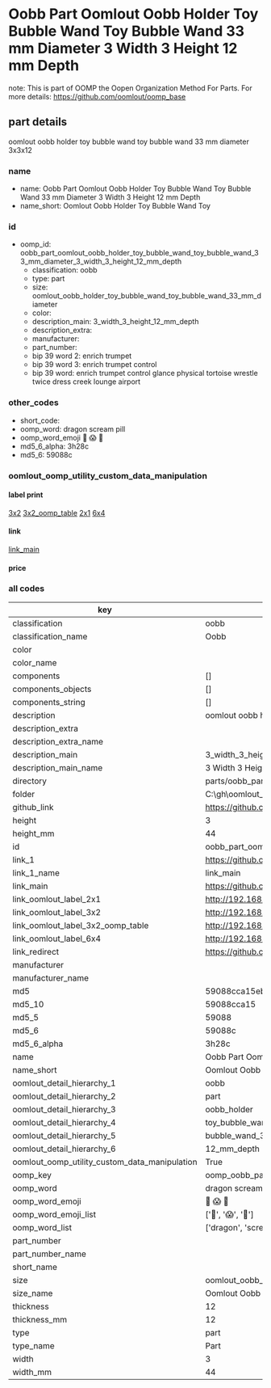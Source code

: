 # Oobb Part Oomlout Oobb Holder Toy Bubble Wand Toy Bubble Wand 33 mm Diameter 3 Width 3 Height 12 mm Depth  

note: This is part of OOMP the Oopen Organization Method For Parts. For more details: https://github.com/oomlout/oomp_base

##  part details
  



oomlout oobb holder toy bubble wand toy bubble wand 33 mm diameter 3x3x12



### name
* name: Oobb Part Oomlout Oobb Holder Toy Bubble Wand Toy Bubble Wand 33 mm Diameter 3 Width 3 Height 12 mm Depth
* name_short: Oomlout Oobb Holder Toy Bubble Wand Toy
### id
* oomp_id: oobb_part_oomlout_oobb_holder_toy_bubble_wand_toy_bubble_wand_33_mm_diameter_3_width_3_height_12_mm_depth
  * classification: oobb
  * type: part
  * size: oomlout_oobb_holder_toy_bubble_wand_toy_bubble_wand_33_mm_diameter
  * color: 
  * description_main: 3_width_3_height_12_mm_depth
  * description_extra: 
  * manufacturer: 
  * part_number: 
  * bip 39 word 2: enrich trumpet
  * bip 39 word 3: enrich trumpet control
  * bip 39 word: enrich trumpet control glance physical tortoise wrestle twice dress creek lounge airport

### other_codes
* short_code: 
* oomp_word: dragon scream pill
* oomp_word_emoji :dragon: :scream: :pill:
* md5_6_alpha: 3h28c
* md5_6: 59088c






### oomlout_oomp_utility_custom_data_manipulation
#### label print
[3x2](http://192.168.1.245:1112/?label=oomp%203h28c)
[3x2_oomp_table](http://192.168.1.108:1112/?label=oomp%203h28c)
[2x1](http://192.168.1.242:1112/?label=oomp%203h28c)
[6x4](http://192.168.1.55:1112/?label=oomp%203h28c)    

#### link

[link_main](https://github.com/oomlout/oomlout_oobb_version_4_generated_parts/tree/main/navigation_oomp/oobb/part/oomlout_oobb_holder_toy_bubble_wand_toy_bubble_wand_33_mm_diameter/3_width_3_height_12_mm_depth/part)                              

#### price







### all codes 
| key | value |  
| --- | --- |  
| classification | oobb |  
| classification_name | Oobb |  
| color |  |  
| color_name |  |  
| components | [] |  
| components_objects | [] |  
| components_string | [] |  
| description | oomlout oobb holder toy bubble wand toy bubble wand 33 mm diameter 3x3x12 |  
| description_extra |  |  
| description_extra_name |  |  
| description_main | 3_width_3_height_12_mm_depth |  
| description_main_name | 3 Width 3 Height 12 mm Depth |  
| directory | parts/oobb_part_oomlout_oobb_holder_toy_bubble_wand_toy_bubble_wand_33_mm_diameter_3_width_3_height_12_mm_depth |  
| folder | C:\gh\oomlout_oobb_version_4_generated_parts\parts\oobb_part_oomlout_oobb_holder_toy_bubble_wand_toy_bubble_wand_33_mm_diameter_3_width_3_height_12_mm_depth |  
| github_link | https://github.com/oomlout/oomlout_oomp_part_src/tree/main/parts/oobb_part_oomlout_oobb_holder_toy_bubble_wand_toy_bubble_wand_33_mm_diameter_3_width_3_height_12_mm_depth |  
| height | 3 |  
| height_mm | 44 |  
| id | oobb_part_oomlout_oobb_holder_toy_bubble_wand_toy_bubble_wand_33_mm_diameter_3_width_3_height_12_mm_depth |  
| link_1 | https://github.com/oomlout/oomlout_oobb_version_4_generated_parts/tree/main/navigation_oomp/oobb/part/oomlout_oobb_holder_toy_bubble_wand_toy_bubble_wand_33_mm_diameter/3_width_3_height_12_mm_depth/part |  
| link_1_name | link_main |  
| link_main | https://github.com/oomlout/oomlout_oobb_version_4_generated_parts/tree/main/navigation_oomp/oobb/part/oomlout_oobb_holder_toy_bubble_wand_toy_bubble_wand_33_mm_diameter/3_width_3_height_12_mm_depth/part |  
| link_oomlout_label_2x1 | http://192.168.1.242:1112/?label=oomp%203h28c |  
| link_oomlout_label_3x2 | http://192.168.1.245:1112/?label=oomp%203h28c |  
| link_oomlout_label_3x2_oomp_table | http://192.168.1.108:1112/?label=oomp%203h28c |  
| link_oomlout_label_6x4 | http://192.168.1.55:1112/?label=oomp%203h28c |  
| link_redirect | https://github.com/oomlout/oomlout_oobb_version_4_generated_parts/tree/main/parts/oobb_oomlout_oobb_holder_toy_bubble_wand_toy_bubble_wand_33_mm_diameter_03_03_12 |  
| manufacturer |  |  
| manufacturer_name |  |  
| md5 | 59088cca15eb5fcb9651f62a5efa6258 |  
| md5_10 | 59088cca15 |  
| md5_5 | 59088 |  
| md5_6 | 59088c |  
| md5_6_alpha | 3h28c |  
| name | Oobb Part Oomlout Oobb Holder Toy Bubble Wand Toy Bubble Wand 33 mm Diameter 3 Width 3 Height 12 mm Depth |  
| name_short | Oomlout Oobb Holder Toy Bubble Wand Toy |  
| oomlout_detail_hierarchy_1 | oobb |  
| oomlout_detail_hierarchy_2 | part |  
| oomlout_detail_hierarchy_3 | oobb_holder |  
| oomlout_detail_hierarchy_4 | toy_bubble_wand_toy |  
| oomlout_detail_hierarchy_5 | bubble_wand_33_mm_diameter |  
| oomlout_detail_hierarchy_6 | 12_mm_depth |  
| oomlout_oomp_utility_custom_data_manipulation | True |  
| oomp_key | oomp_oobb_part_oomlout_oobb_holder_toy_bubble_wand_toy_bubble_wand_33_mm_diameter_3_width_3_height_12_mm_depth |  
| oomp_word | dragon scream pill |  
| oomp_word_emoji | :dragon: :scream: :pill: |  
| oomp_word_emoji_list | [':dragon:', ':scream:', ':pill:'] |  
| oomp_word_list | ['dragon', 'scream', 'pill'] |  
| part_number |  |  
| part_number_name |  |  
| short_name |  |  
| size | oomlout_oobb_holder_toy_bubble_wand_toy_bubble_wand_33_mm_diameter |  
| size_name | Oomlout Oobb Holder Toy Bubble Wand Toy Bubble Wand 33 mm Diameter |  
| thickness | 12 |  
| thickness_mm | 12 |  
| type | part |  
| type_name | Part |  
| width | 3 |  
| width_mm | 44 |  
